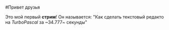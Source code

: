 #Привет друзья

Это мой первый **стрим**! Он называется: "Как сделать текстовый редакто на *TurboPascal* за ~34.777~ секунды"
